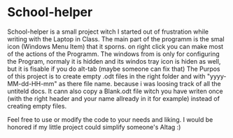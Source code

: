 # School-helper

School-helper is a small project witch I started out of frustration while writing with the Laptop in Class.
The main part of the programm is the smal icon (Windows Menu Item) that it sporns. on right click you can make most of the actions of the Programm.
The windows from is only for configuring the Program, normaly it is hidden and its windos tray icon is hiden as well, but it is fisable if you do alt-tab (maybe someone can fix that)
The Purpos of this project is to create empty .odt files in the right folder and with "yyyy-MM-dd-HH-mm" as there file name. because i was loosing track of all the untiteld docs. 
It cann also copy a Blank.odt file witch you have writen once (with the right header and your name allready in it for example) instead of creating empty files.

Feel free to use or modify the code to your needs and liking.
I would be honored if my little project could simplify someone's Altag :)
